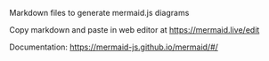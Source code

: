 Markdown files to generate mermaid.js diagrams

Copy markdown and paste in web editor at https://mermaid.live/edit

Documentation: https://mermaid-js.github.io/mermaid/#/
